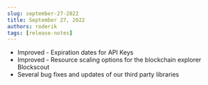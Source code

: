 ```yaml
---
slug: september-27-2022
title: September 27, 2022
authors: roderik
tags: [release-notes]
---
```


- Improved - Expiration dates for API Keys
- Improved - Resource scaling options for the blockchain explorer Blockscout
- Several bug fixes and updates of our third party libraries
